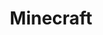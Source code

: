 ---
facebook: https://www.facebook.com/minecraft/
logohandle: minecraft
sort: minecraft
tags:
- game
title: Minecraft
twitter: minecraft
website: https://minecraft.net
wikipedia: https://en.wikipedia.org/wiki/Minecraft
---